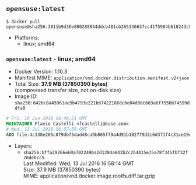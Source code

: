 ## `opensuse:latest`

```console
$ docker pull opensuse@sha256:3811b9d30e880288844ddcb481cb265136637cc4175984b618243c9b96602375
```

-	Platforms:
	-	linux; amd64

### `opensuse:latest` - linux; amd64

-	Docker Version: 1.10.3
-	Manifest MIME: `application/vnd.docker.distribution.manifest.v2+json`
-	Total Size: **37.9 MB (37850390 bytes)**  
	(compressed transfer size, not on-disk size)
-	Image ID: `sha256:642bc8a45961ae5b4793e221b67422186dc6e04d08c603a6f755bb74599ddfa0`

```dockerfile
# Fri, 10 Jun 2016 18:46:21 GMT
MAINTAINER Flavio Castelli <fcastelli@suse.com>
# Wed, 13 Jul 2016 16:57:59 GMT
ADD file:4c338e205c079dbf5dadd8ca9b865f79a4d91b102779d2c6d371f4c31ce19ec1 in /
```

-	Layers:
	-	`sha256:bffa29266eb0a7022496a2d1284a842b2c2b4415e35a78f345fbf32f26debcc5`  
		Last Modified: Wed, 13 Jul 2016 16:58:14 GMT  
		Size: 37.9 MB (37850390 bytes)  
		MIME: application/vnd.docker.image.rootfs.diff.tar.gzip
